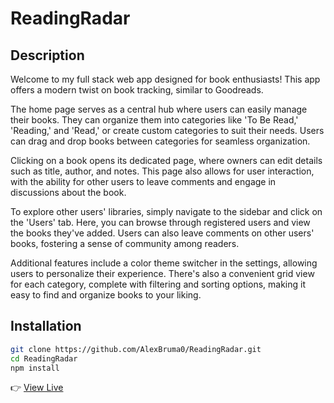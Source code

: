 # ReadingRadar

## Description

Welcome to my full stack web app designed for book enthusiasts! This app offers a modern twist on book tracking, similar to Goodreads.

The home page serves as a central hub where users can easily manage their books. They can organize them into categories like 'To Be Read,' 'Reading,' and 'Read,' or create custom categories to suit their needs. Users can drag and drop books between categories for seamless organization.

Clicking on a book opens its dedicated page, where owners can edit details such as title, author, and notes. This page also allows for user interaction, with the ability for other users to leave comments and engage in discussions about the book.

To explore other users' libraries, simply navigate to the sidebar and click on the 'Users' tab. Here, you can browse through registered users and view the books they've added. Users can also leave comments on other users' books, fostering a sense of community among readers.

Additional features include a color theme switcher in the settings, allowing users to personalize their experience. There's also a convenient grid view for each category, complete with filtering and sorting options, making it easy to find and organize books to your liking.

## Installation 

```bash
git clone https://github.com/AlexBruma0/ReadingRadar.git
cd ReadingRadar
npm install

```

👉 [View Live](https://hannahs-books.surge.sh/)
